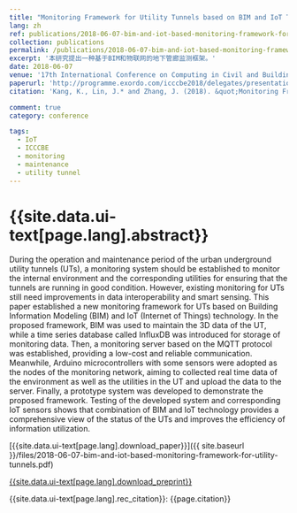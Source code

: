 ```yaml
---
title: "Monitoring Framework for Utility Tunnels based on BIM and IoT Technology"
lang: zh
ref: publications/2018-06-07-bim-and-iot-based-monitoring-framework-for-utility-tunnels
collection: publications
permalink: /publications/2018-06-07-bim-and-iot-based-monitoring-framework-for-utility-tunnels
excerpt: '本研究提出一种基于BIM和物联网的地下管廊监测框架。'
date: 2018-06-07
venue: '17th International Conference on Computing in Civil and Building Engineering'
paperurl: 'http://programme.exordo.com/icccbe2018/delegates/presentation/346/'
citation: 'Kang, K., Lin, J.* and Zhang, J. (2018). &quot;Monitoring Framework for Utility Tunnels based on BIM and IoT Technology&quot; <i>in Proceedings of the 17th International Conference on Computing in Civil and Building Engineering</i>. Tampere, Finland.'

comment: true
category: conference

tags: 
  - IoT
  - ICCCBE
  - monitoring
  - maintenance
  - utility tunnel
---
```



{{site.data.ui-text[page.lang].abstract}}
====

During the operation and maintenance period of the urban underground utility tunnels (UTs), a monitoring system should be established to monitor the internal environment and the corresponding utilities for ensuring that the tunnels are running in good condition. However, existing monitoring for UTs still need improvements in data interoperability and smart sensing. This paper established a new monitoring framework for UTs based on Building Information Modeling (BIM) and IoT (Internet of Things) technology. In the proposed framework, BIM was used to maintain the 3D data of the UT, while a time series database called InfluxDB was introduced for storage of monitoring data. Then, a monitoring server based on the MQTT protocol was established, providing a low-cost and reliable communication. Meanwhile, Arduino microcontrollers with some sensors were adopted as the nodes of the monitoring network, aiming to collected real time data of the environment as well as the utilities in the UT and upload the data to the server. Finally, a prototype system was developed to demonstrate the proposed framework. Testing of the developed system and corresponding IoT sensors shows that combination of BIM and IoT technology provides a comprehensive view of the status of the UTs and improves the efficiency of information utilization.

[{{site.data.ui-text[page.lang].download_paper}}]({{ site.baseurl }}/files/2018-06-07-bim-and-iot-based-monitoring-framework-for-utility-tunnels.pdf)

[{{site.data.ui-text[page.lang].download_preprint}}](http://programme.exordo.com/icccbe2018/delegates/presentation/346/)

{{site.data.ui-text[page.lang].rec_citation}}: {{page.citation}}